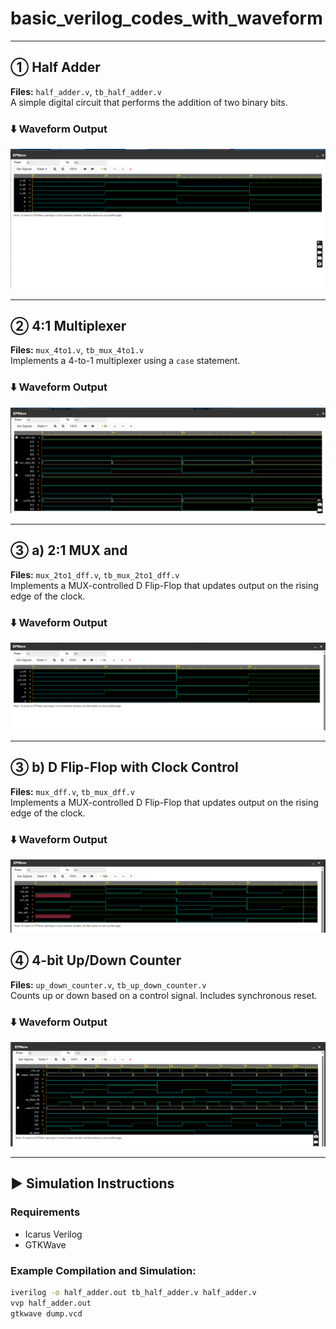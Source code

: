 # basic_verilog_codes_with_waveform

---

## ① Half Adder

**Files:** `half_adder.v`, `tb_half_adder.v`  
A simple digital circuit that performs the addition of two binary bits.

### ⬇️ Waveform Output

![Half Adder Waveform](./waveform_half_adder.png)

---

## ② 4:1 Multiplexer

**Files:** `mux_4to1.v`, `tb_mux_4to1.v`  
Implements a 4-to-1 multiplexer using a `case` statement.

### ⬇️ Waveform Output

![4:1 MUX Waveform](./waveform_mux_4to1.png)

---

## ③ a) 2:1 MUX and  


**Files:** `mux_2to1_dff.v`, `tb_mux_2to1_dff.v`  
Implements a MUX-controlled D Flip-Flop that updates output on the rising edge of the clock.

### ⬇️ Waveform Output

![MUX + DFF Waveform](./waveform_2to1_dff.png)

---
## ③ b) D Flip-Flop with Clock Control

**Files:** `mux_dff.v`, `tb_mux_dff.v`  
Implements a MUX-controlled D Flip-Flop that updates output on the rising edge of the clock.

### ⬇️ Waveform Output

![MUX + DFF Waveform](./waveform_mux_dff.png)
## ④ 4-bit Up/Down Counter

**Files:** `up_down_counter.v`, `tb_up_down_counter.v`  
Counts up or down based on a control signal. Includes synchronous reset.

### ⬇️ Waveform Output

![Up/Down Counter Waveform](./waveform_counter.png)

---

## ▶️ Simulation Instructions

### Requirements
- Icarus Verilog
- GTKWave

### Example Compilation and Simulation:
```bash
iverilog -o half_adder.out tb_half_adder.v half_adder.v
vvp half_adder.out
gtkwave dump.vcd
